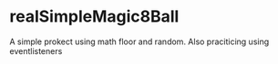 # realSimpleMagic8Ball

A simple prokect using math floor and random. Also praciticing using eventlisteners